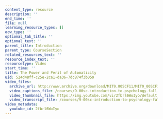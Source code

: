 ```yaml
---
content_type: resource
description: ''
end_time: ''
file: null
learning_resource_types: []
ocw_type: ''
optional_tab_title: ''
optional_text: ''
parent_title: Introduction
parent_type: CourseSection
related_resources_text: ''
resource_index_text: ''
resourcetype: Video
start_time: ''
title: The Power and Peril of Automaticity
uid: 524d48ff-c25e-2ca1-da36-7dc874f3b059
video_files:
  archive_url: http://www.archive.org/download/MIT9.00SCF11/MIT9_00SCF11_lec01_300k.mp4
  video_captions_file: /courses/9-00sc-introduction-to-psychology-fall-2011/025b3c7627ec53d485ac9bb0fefa38e5_2fbrl6WoIyo.vtt
  video_thumbnail_file: https://img.youtube.com/vi/2fbrl6WoIyo/default.jpg
  video_transcript_file: /courses/9-00sc-introduction-to-psychology-fall-2011/d312791ff78942af5585d24d947ef307_2fbrl6WoIyo.pdf
video_metadata:
  youtube_id: 2fbrl6WoIyo
---
```

